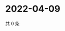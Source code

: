 # 2022-04-09

共 0 条

<!-- BEGIN WEIBO -->
<!-- 最后更新时间 Sat Apr 09 2022 13:11:22 GMT+0800 (China Standard Time) -->

<!-- END WEIBO -->

